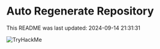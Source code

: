 # Auto Regenerate Repository

This README was last updated: 2024-09-14 21:31:31

 ![TryHackMe](https://tryhackme.com/badge/533634)